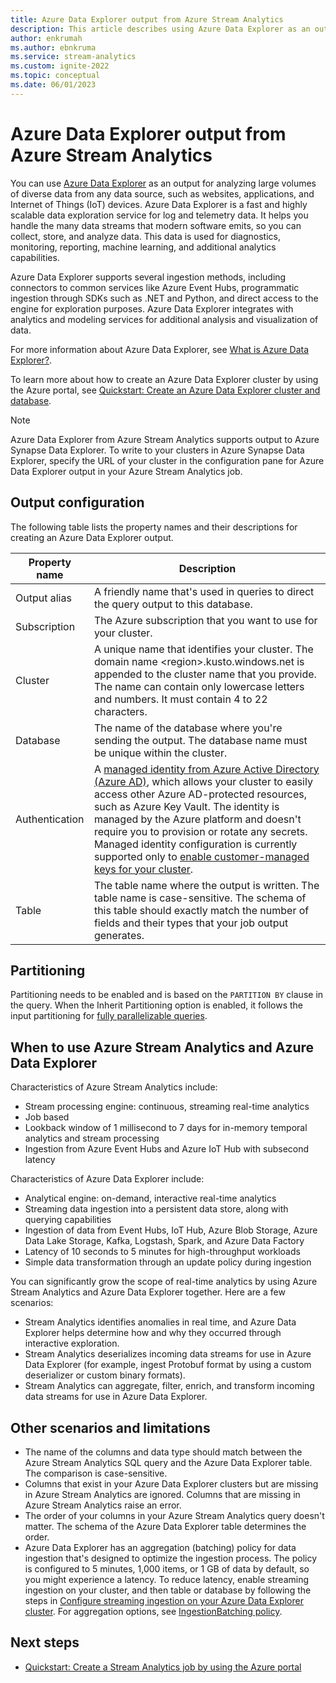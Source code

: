 ```yaml
---
title: Azure Data Explorer output from Azure Stream Analytics 
description: This article describes using Azure Data Explorer as an output for Azure Stream Analytics.
author: enkrumah
ms.author: ebnkruma
ms.service: stream-analytics
ms.custom: ignite-2022
ms.topic: conceptual
ms.date: 06/01/2023
---
```


# Azure Data Explorer output from Azure Stream Analytics

You can use [Azure Data Explorer](https://azure.microsoft.com/services/data-explorer/) as an output for analyzing large volumes of diverse data from any data source, such as websites, applications, and Internet of Things (IoT) devices. Azure Data Explorer is a fast and highly scalable data exploration service for log and telemetry data. It helps you handle the many data streams that modern software emits, so you can collect, store, and analyze data. This data is used for diagnostics, monitoring, reporting, machine learning, and additional analytics capabilities.

Azure Data Explorer supports several ingestion methods, including connectors to common services like Azure Event Hubs, programmatic ingestion through SDKs such as .NET and Python, and direct access to the engine for exploration purposes. Azure Data Explorer integrates with analytics and modeling services for additional analysis and visualization of data.

For more information about Azure Data Explorer, see [What is Azure Data Explorer?](/azure/data-explorer/data-explorer-overview/).

To learn more about how to create an Azure Data Explorer cluster by using the Azure portal, see [Quickstart: Create an Azure Data Explorer cluster and database](/azure/data-explorer/create-cluster-database-portal/).

> [!NOTE]
> Azure Data Explorer from Azure Stream Analytics supports output to Azure Synapse Data Explorer. To write to your clusters in Azure Synapse Data Explorer, specify the URL of your cluster in the configuration pane for Azure Data Explorer output in your Azure Stream Analytics job.

## Output configuration

The following table lists the property names and their descriptions for creating an Azure Data Explorer output.

| Property name | Description |
| --- | --- |
| Output alias |A friendly name that's used in queries to direct the query output to this database. |
| Subscription | The Azure subscription that you want to use for your cluster. |
| Cluster | A unique name that identifies your cluster. The domain name \<region\>.kusto.windows.net is appended to the cluster name that you provide. The name can contain only lowercase letters and numbers. It must contain 4 to 22 characters. |
| Database | The name of the database where you're sending the output. The database name must be unique within the cluster. |
| Authentication | A [managed identity from Azure Active Directory (Azure AD)](../active-directory/managed-identities-azure-resources/overview.md), which allows your cluster to easily access other Azure AD-protected resources, such as Azure Key Vault. The identity is managed by the Azure platform and doesn't require you to provision or rotate any secrets. Managed identity configuration is currently supported only to [enable customer-managed keys for your cluster](/azure/data-explorer/security#customer-managed-keys-with-azure-key-vault/). |
| Table | The table name where the output is written. The table name is case-sensitive. The schema of this table should exactly match the number of fields and their types that your job output generates. |

## Partitioning

Partitioning needs to be enabled and is based on the `PARTITION BY` clause in the query. When the Inherit Partitioning option is enabled, it follows the input partitioning for [fully parallelizable queries](stream-analytics-scale-jobs.md).

## When to use Azure Stream Analytics and Azure Data Explorer

Characteristics of Azure Stream Analytics include:

* Stream processing engine: continuous, streaming real-time analytics
* Job based
* Lookback window of 1 millisecond to 7 days for in-memory temporal analytics and stream processing
* Ingestion from Azure Event Hubs and Azure IoT Hub with subsecond latency

Characteristics of Azure Data Explorer include:

* Analytical engine: on-demand, interactive real-time analytics
* Streaming data ingestion into a persistent data store, along with querying capabilities
* Ingestion of data from Event Hubs, IoT Hub, Azure Blob Storage, Azure Data Lake Storage, Kafka, Logstash, Spark, and Azure Data Factory
* Latency of 10 seconds to 5 minutes for high-throughput workloads
* Simple data transformation through an update policy during ingestion

You can significantly grow the scope of real-time analytics by using Azure Stream Analytics and Azure Data Explorer together. Here are a few scenarios:

* Stream Analytics identifies anomalies in real time, and Azure Data Explorer helps determine how and why they occurred through interactive exploration.
* Stream Analytics deserializes incoming data streams for use in Azure Data Explorer (for example, ingest Protobuf format by using a custom deserializer or custom binary formats).
* Stream Analytics can aggregate, filter, enrich, and transform incoming data streams for use in Azure Data Explorer.

## Other scenarios and limitations

* The name of the columns and data type should match between the Azure Stream Analytics SQL query and the Azure Data Explorer table. The comparison is case-sensitive.
* Columns that exist in your Azure Data Explorer clusters but are missing in Azure Stream Analytics are ignored. Columns that are missing in Azure Stream Analytics raise an error.
* The order of your columns in your Azure Stream Analytics query doesn't matter. The schema of the Azure Data Explorer table determines the order.
* Azure Data Explorer has an aggregation (batching) policy for data ingestion that's designed to optimize the ingestion process. The policy is configured to 5 minutes, 1,000 items, or 1 GB of data by default, so you might experience a latency. To reduce latency, enable streaming ingestion on your cluster, and then table or database by following the steps in [Configure streaming ingestion on your Azure Data Explorer cluster](/azure/data-explorer/ingest-data-streaming). For aggregation options, see [IngestionBatching policy](/azure/data-explorer/kusto/management/batchingpolicy).

## Next steps

* [Quickstart: Create a Stream Analytics job by using the Azure portal](stream-analytics-quick-create-portal.md)
